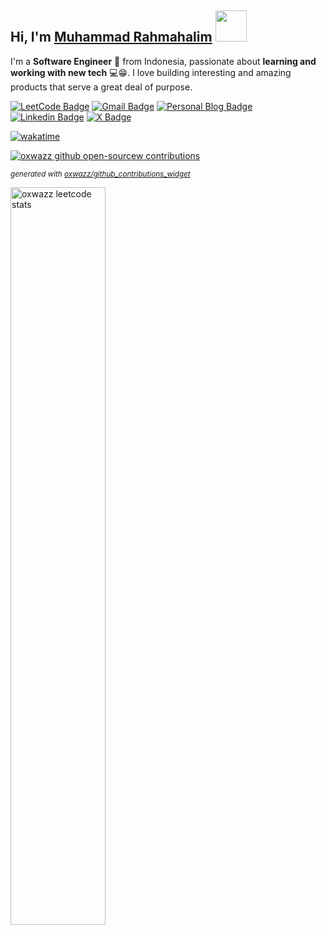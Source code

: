 

## Hi, I'm [Muhammad Rahmahalim](https://github.com/oxwazz "Helloooo Halim is here 😸😸") <img src="https://media.giphy.com/media/VgCDAzcKvsR6OM0uWg/giphy.gif" width="50">

I'm a **Software Engineer** 🚀 from Indonesia, passionate about **learning and working with new tech** 💻😁. I love building interesting and amazing products that serve a great deal of purpose.

[![LeetCode Badge](https://img.shields.io/badge/-LeetCode-e59013?style=flat-square&logo=LeetCode&logoColor=white)](https://leetcode.com/u/oxwazz/ "Halim's LeetCode")
[![Gmail Badge](https://img.shields.io/badge/-Gmail-d14836?style=flat-square&logo=Gmail&logoColor=white)](mailto:muhammad.rahmahalim@gmail.com "Halim's Gmail")
[![Personal Blog Badge](https://img.shields.io/badge/Personal%20Blog-32a852?style=flat-square&logo=astro&logoColor=white)](https://oxwazz.com/ "Halim's Personal Blog")
[![Linkedin Badge](https://img.shields.io/badge/-LinkedIn-blue?style=flat-square&logo=Linkedin&logoColor=white)](https://www.linkedin.com/in/oxwazz/ "Halim's Linkedin")
[![X Badge](https://img.shields.io/badge/Twitter-000000?style=flat-square&logo=x&logoColor=white)](https://x.com/oxwazz "Halim's X")

[![wakatime](https://wakatime.com/badge/user/018d78a5-e840-49c7-9f5d-e91c07733228.svg?refresh-cache=1740100902009&style=flat-square)](https://wakatime.com/@018d78a5-e840-49c7-9f5d-e91c07733228)
<br>

[//]:<a href="#">
  [//]:<img alt="cat" align="right" src="https://media.giphy.com/media/VbnUQpnihPSIgIXuZv/giphy-downsized.gif" width="44.5%" />
[//]:</a>

<a href="#">
  <picture>
    <source media="(prefers-color-scheme: dark)" srcset="https://github-contributions-widget.oxwazz.com/oxwazz?refresh-cache=1740100902009&theme=dark">
    <source media="(prefers-color-scheme: light)" srcset="https://github-contributions-widget.oxwazz.com/oxwazz?refresh-cache=1740100902009">
    <img alt="oxwazz github open-sourcew contributions" src="https://github-contributions-widget.oxwazz.com/oxwazz?refresh-cache=1740100902009">
  </picture>
</a>

<sup>_generated with [oxwazz/github_contributions_widget](https://github.com/oxwazz/github_contributions_widget)_</sup>

<a href="#">
  <img alt="oxwazz leetcode stats" src="https://leetcard.jacoblin.cool/oxwazz?refresh-cache=1740100902009&theme=light&font=Roboto" width="55%" />
</a>









